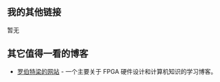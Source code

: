 
## 我的其他链接

暂无

## 其它值得一看的博客

- [罗伯特梁的网站](https://www.robertliang.club/) - 一个主要关于 FPGA 硬件设计和计算机知识的学习博客。